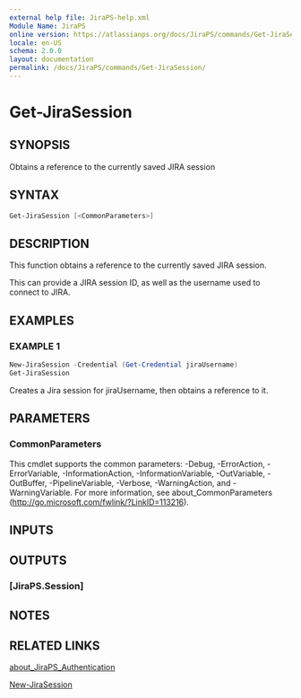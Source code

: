 ```yaml
---
external help file: JiraPS-help.xml
Module Name: JiraPS
online version: https://atlassianps.org/docs/JiraPS/commands/Get-JiraSession/
locale: en-US
schema: 2.0.0
layout: documentation
permalink: /docs/JiraPS/commands/Get-JiraSession/
---
```

# Get-JiraSession

## SYNOPSIS

Obtains a reference to the currently saved JIRA session

## SYNTAX

```powershell
Get-JiraSession [<CommonParameters>]
```

## DESCRIPTION

This function obtains a reference to the currently saved JIRA session.

This can provide a JIRA session ID, as well as the username used to connect to JIRA.

## EXAMPLES

### EXAMPLE 1

```powershell
New-JiraSession -Credential (Get-Credential jiraUsername)
Get-JiraSession
```

Creates a Jira session for jiraUsername, then obtains a reference to it.

## PARAMETERS

### CommonParameters

This cmdlet supports the common parameters: -Debug, -ErrorAction, -ErrorVariable, -InformationAction, -InformationVariable, -OutVariable, -OutBuffer, -PipelineVariable, -Verbose, -WarningAction, and -WarningVariable.
For more information, see about_CommonParameters (http://go.microsoft.com/fwlink/?LinkID=113216).

## INPUTS

## OUTPUTS

### [JiraPS.Session]

## NOTES

## RELATED LINKS

[about_JiraPS_Authentication](../../about/authentication.html)

[New-JiraSession](../New-JiraSession/)
